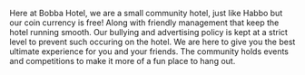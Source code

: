 Here at Bobba Hotel, we are a small community hotel, just like Habbo but our coin currency is free! Along with friendly management that keep the hotel running smooth. Our bullying and advertising policy is kept at a strict level to prevent such occuring on the hotel. We are here to give you the best ultimate experience for you and your friends. The community holds events and competitions to make it more of a fun place to hang out. 
